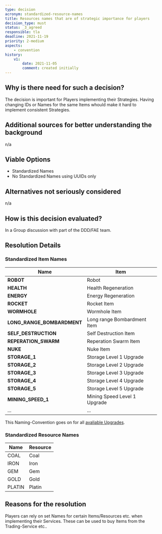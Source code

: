 ```yaml
---
type: decision
acronym: standardized-resource-names
title: Resources names that are of strategic importance for players
decision_type: must
status: _3_agreed
responsible: tla
deadline: 2021-11-19
priority: 2-medium
aspects:
    - convention
history:
    v1:
        date: 2021-11-05
        comment: created initially
---
```


## Why is there need for such a decision?

The decision is important for Players implementing their Strategies. Having changing IDs or Names for the same Items whould make it hard to implement consistent Strategies.

## Additional sources for better understanding the background

n/a

## Viable Options

- Standardized Names
- No Standardized Names using UUIDs only

## Alternatives not seriously considered

n/a

## How is this decision evaluated?

In a Group discussion with part of the DDD/FAE team.

## Resolution Details

### Standardized Item Names

| **Name**                   | **Item**                     |
|----------------------------|------------------------------|
| **ROBOT**                  | Robot                        |
| **HEALTH**                 | Health Regeneration          |
| **ENERGY**                 | Energy Regeneration          |
| **ROCKET**                 | Rocket Item                  |
| **WORMHOLE**               | Wormhole Item                |
| **LONG_RANGE_BOMBARDMENT** | Long range Bombardment Item  |
| **SELF_DESTRUCTION**       | Self Destruction Item        |
| **REPERATION_SWARM**       | Reperation Swarm Item        |
| **NUKE**                   | Nuke Item                    |
| **STORAGE_1**              | Storage Level 1 Upgrade      |
| **STORAGE_2**              | Storage Level 2 Upgrade      |
| **STORAGE_3**              | Storage Level 3 Upgrade      |
| **STORAGE_4**              | Storage Level 4 Upgrade      |
| **STORAGE_5**              | Storage Level 5 Upgrade      |
| **MINING_SPEED_1**         | Mining Speed Level 1 Upgrade |
| ...                        | ...                          |

This Naming-Convention goes on for all [avaliable Upgrades](https://the-microservice-dungeon.github.io/docs/rules/gameplay#robot-upgrades).

### Standardized Resource Names

| **Name** | **Resource**  |
|----------|---------------|
| COAL     | Coal          |
| IRON     | Iron          |
| GEM      | Gem           |
| GOLD     | Gold          |
| PLATIN   | Platin        |

## Reasons for the resolution

Players can rely on set Names for certain Items/Resources etc. when implementing their Services. These can be used to buy Items from the Trading-Service etc..
